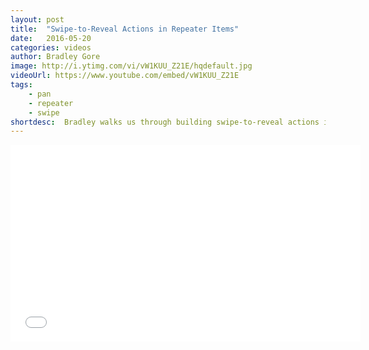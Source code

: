 ```yaml
---
layout: post
title:  "Swipe-to-Reveal Actions in Repeater Items"
date:   2016-05-20
categories: videos
author: Bradley Gore
image: http://i.ytimg.com/vi/vW1KUU_Z21E/hqdefault.jpg
videoUrl: https://www.youtube.com/embed/vW1KUU_Z21E
tags: 
    - pan
    - repeater
    - swipe
shortdesc: 	Bradley walks us through building swipe-to-reveal actions into your NativeScript Repeater items
---
```

<iframe width="560" height="315" src="{{ videoUrl }}" frameborder="0" allowfullscreen></iframe>
